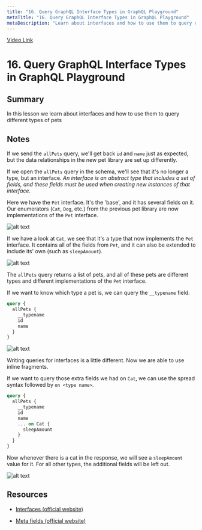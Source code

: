 ```yaml
---
title: "16. Query GraphQL Interface Types in GraphQL Playground"
metaTitle: "16. Query GraphQL Interface Types in GraphQL Playground"
metaDescription: "Learn about interfaces and how to use them to query different types of pets."
---
```


[Video Link](https://egghead.io/lessons/graphql-query-graphql-interface-types-in-graphql-playground)

# 16. Query GraphQL Interface Types in GraphQL Playground

## Summary

In this lesson we learn about interfaces and how to use them to query different types of pets

## Notes

If we send the `allPets` query, we'll get back `id` and `name` just as expected, but the data relationships in the new pet library are set up differently.

If we open the `allPets` query in the schema, we'll see that it's no longer a type, but an interface. _An interface is an abstract type that includes a set of fields, and these fields must be used when creating new instances of that interface._

Here we have the `Pet` interface. It's the 'base', and it has several fields on it. Our enumerators (`Cat`, `Dog`, etc.) from the previous pet library are now implementations of the `Pet` interface.

![alt text](https://i.ibb.co/F8bXbSP/scrnli-1-25-2020-2-37-27-PM.png)

If we have a look at `Cat`, we see that it's a type that now implements the `Pet` interface. It contains all of the fields from `Pet`, and it can also be extended to include its' own (such as `sleepAmount`).

![alt text](https://i.ibb.co/Fx1LtFc/scrnli-1-25-2020-2-45-54-PM.png)

The `allPets` query returns a list of pets, and all of these pets are different types and different implementations of the `Pet` interface.

If we want to know which type a pet is, we can query the `__typename` field.

```graphql
query {
  allPets {
    __typename
    id
    name
  }
}
```

![alt text](https://i.ibb.co/BTwXRT9/scrnli-1-25-2020-2-52-30-PM.png)

Writing queries for interfaces is a little different. Now we are able to use inline fragments.

If we want to query those extra fields we had on `Cat`, we can use the spread syntax followed by `on <type name>`.

```graphql
query {
  allPets {
    __typename
    id
    name
    ... on Cat {
      sleepAmount
    }
  }
}
```

Now whenever there is a cat in the response, we will see a `sleepAmount` value for it. For all other types, the additional fields will be left out.

![alt text](https://i.ibb.co/k1KYPjP/scrnli-1-25-2020-3-03-09-PM.png)

## Resources

- [Interfaces (official website)](https://graphql.org/learn/schema/#interfaces)

- [Meta fields (official website)](https://graphql.org/learn/queries/#meta-fields)
